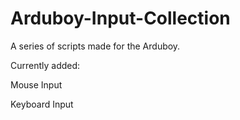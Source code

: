 # Arduboy-Input-Collection
A series of scripts made for the Arduboy.


Currently added:

Mouse Input

Keyboard Input
